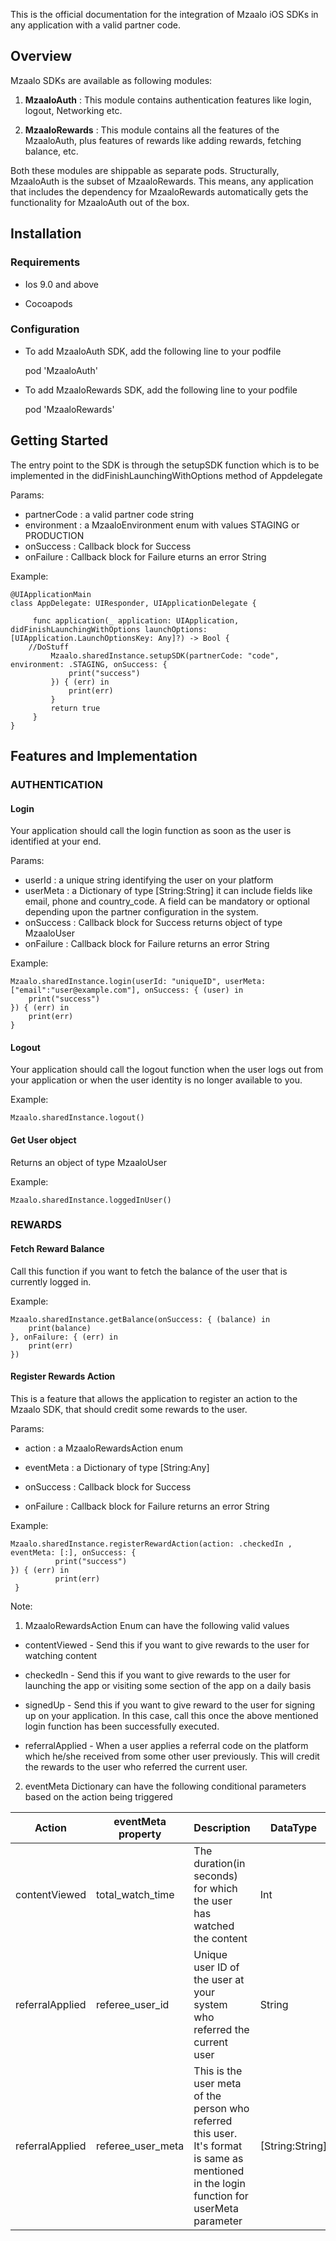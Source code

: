 
This is the official documentation for the integration of Mzaalo iOS SDKs in any application with a valid partner code.

Overview
--------

Mzaalo SDKs are available as following modules:

1.  **MzaaloAuth** : This module contains authentication features like login, logout, Networking etc.

2.  **MzaaloRewards** : This module contains all the features of the MzaaloAuth, plus features of rewards like adding rewards, fetching balance, etc.

Both these modules are shippable as separate pods. Structurally, MzaaloAuth is the subset of MzaaloRewards. This means, any application that includes the dependency for MzaaloRewards automatically gets the functionality for MzaaloAuth out of the box.

Installation
------------

### Requirements

-   Ios 9.0 and above

-   Cocoapods

### Configuration

- To add  MzaaloAuth SDK, add the following line to your podfile

    pod 'MzaaloAuth'
    
- To add  MzaaloRewards SDK, add the following line to your podfile

    pod 'MzaaloRewards'


Getting Started
---------------

The entry point to the SDK is through the setupSDK function which is to be implemented in the  didFinishLaunchingWithOptions method of Appdelegate

Params: 
-   partnerCode : a valid partner code string
-   environment : a MzaaloEnvironment enum with values STAGING or PRODUCTION
-   onSuccess : Callback block for Success
-   onFailure : Callback block for Failure eturns an error String

Example:

    @UIApplicationMain
    class AppDelegate: UIResponder, UIApplicationDelegate {
    
	     func application(_ application: UIApplication, didFinishLaunchingWithOptions launchOptions: [UIApplication.LaunchOptionsKey: Any]?) -> Bool {
		//DoStuff
	         Mzaalo.sharedInstance.setupSDK(partnerCode: "code", environment: .STAGING, onSuccess: {
		    	 print("success")
	         }) { (err) in
	             print(err)
	         }
	         return true
	     }
    }

Features and Implementation
---------------------------

### AUTHENTICATION

#### Login

Your application should call the login function as soon as the user is identified at your end.

Params: 
-   userId : a unique string identifying the user on your platform
-   userMeta : a Dictionary of type [String:String] it can include fields like email, phone and country_code. A field can be mandatory or optional depending upon the partner configuration in the system.
-   onSuccess : Callback block for Success returns object of type MzaaloUser
-   onFailure : Callback block for Failure returns an error String

Example:

    Mzaalo.sharedInstance.login(userId: "uniqueID", userMeta: ["email":"user@example.com"], onSuccess: { (user) in
		print("success")
    }) { (err) in
		print(err)
    }

#### Logout

Your application should call the logout function when the user logs out from your application or when the user identity is no longer available to you.

Example:

    Mzaalo.sharedInstance.logout()

#### Get User object

Returns an object of type MzaaloUser

Example:

    Mzaalo.sharedInstance.loggedInUser()

### REWARDS

#### Fetch Reward Balance

Call this function if you want to fetch the balance of the user that is currently logged in. 

Example:

    Mzaalo.sharedInstance.getBalance(onSuccess: { (balance) in
		print(balance)
    }, onFailure: { (err) in
		print(err)
    })

#### Register Rewards Action

This is a feature that allows the application to register an action to the Mzaalo SDK, that should credit some rewards to the user.

Params: 
-   action : a MzaaloRewardsAction enum

-   eventMeta : a Dictionary of type [String:Any] 

-   onSuccess : Callback block for Success 

-   onFailure : Callback block for Failure returns an error String

Example:

    Mzaalo.sharedInstance.registerRewardAction(action: .checkedIn , eventMeta: [:], onSuccess: {
              print("success")
    }) { (err) in
              print(err)
     }

 Note:

1.  MzaaloRewardsAction Enum can have the following valid values
-   contentViewed -
Send this if you want to give rewards to the user for watching content

-   checkedIn -
Send this if you want to give rewards to the user for launching the app or visiting some section of the app on a daily basis

-   signedUp -
Send this if you want to give reward to the user for signing up on your application. In this case, call this once the above mentioned login function has been successfully executed.

-   referralApplied  -
When a user applies a referral code on the platform which he/she received from some other user previously. This will credit the rewards to the user who referred the current user.

2.  eventMeta Dictionary can have the following conditional parameters based on the action being triggered

| Action | eventMeta property | Description | DataType | Example |
|----|-----|----|----|----|
| contentViewed | total_watch_time | The duration(in seconds) for which the user has watched the content | Int | 600 (if the user watched a movie for ten minutes) |
| referralApplied | referee_user_id | Unique user ID of the user at your system who referred the current user | String | abcdefg |
| referralApplied | referee_user_meta | This is the user meta of the person who referred this user. It's format is same as mentioned in the login function for userMeta parameter | [String:String] | ["email":"user@example.com"] |

